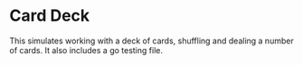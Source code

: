 # Card Deck
This simulates working with a deck of cards, shuffling and dealing a number of cards. It also includes a go testing file.
